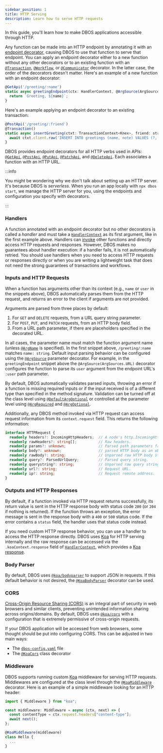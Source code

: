 ```yaml
---
sidebar_position: 1
title: HTTP Serving
description: Learn how to serve HTTP requests
---
```


In this guide, you'll learn how to make DBOS applications accessible through HTTP.

Any function can be made into an HTTP endpoint by annotating it with an [endpoint decorator](../api-reference/decorators#http-api-registration-decorators), causing DBOS to use that function to serve that endpoint.
You can apply an endpoint decorator either to a new function without any other decorators or to an existing function with an [`@Transaction`](../api-reference/decorators#transaction), [`@Workflow`](../api-reference/decorators#workflow), or [`@Communicator`](../api-reference/decorators#communicator) decorator.
In the latter case, the order of the decorators doesn't matter.
Here's an example of a new function with an endpoint decorator:

```javascript
@GetApi('/greeting/:name')
static async greetingEndpoint(ctx: HandlerContext, @ArgSource(ArgSources.URL) name: string) {
  return `Greeting, ${name}`;
}
```
Here's an example applying an endpoint decorator to an existing transaction:

```javascript
@PostApi('/greeting/:friend')
@Transaction()
static async insertGreeting(ctxt: TransactionContext<Knex>, friend: string, content: string) {
  await ctxt.client.raw('INSERT INTO greetings (name, note) VALUES (?, ?)', [friend, content]);
}
```

DBOS provides endpoint decorators for all HTTP verbs used in APIs: [`@GetApi`](../api-reference/decorators#getapi), [`@PostApi`](../api-reference/decorators#postapi), [`@PutApi`](../api-reference/decorators.md#putapi), [`@PatchApi`](../api-reference/decorators.md#patchapi), and [`@DeleteApi`](../api-reference/decorators.md#deleteapi).
Each associates a function with an HTTP URL.

:::info

You might be wondering why we don't talk about setting up an HTTP server.
It's because DBOS is _serverless_.
When you run an app locally with `npx dbos start`, we manage the HTTP server for you, using the endpoints and configuration you specify with decorators.

:::

### Handlers

A function annotated with an endpoint decorator but no other decorators is called a _handler_ and must take a [`HandlerContext`](../api-reference/contexts#handlercontext) as its first argument, like in the first example above.
Handlers can [invoke](../api-reference/contexts#handlerctxtinvoke) other functions and directly access HTTP requests and responses.
However, DBOS makes no guarantees about handler execution: if a handler fails, it is not automatically retried.
You should use handlers when you need to access HTTP requests or responses directly or when you are writing a lightweight task that does not need the strong guarantees of transactions and workflows.

### Inputs and HTTP Requests

When a function has arguments other than its context (e.g., `name` or `user` in the snippets above), DBOS automatically parses them from the HTTP request, and returns an error to the client if arguments are not provided.

Arguments are parsed from three places by default:

1. For `GET` and `DELETE` requests, from a URL query string parameter.
2. For `POST`, `PUT`, and `PATCH` requests, from an HTTP body field.
3. From a URL path parameter, if there are placeholders specified in the decorated URL.

In all cases, the parameter name must match the function argument name (unless [`@ArgName`](../api-reference/decorators#argname) is specified). In the first snippet above, `/greeting/:name` matches `name: string`.
Default input parsing behavior can be configured using the [`@ArgSource`](../api-reference/decorators#argsource) parameter decorator.
For example, in the `greetingEndpoint` snippet above the `@ArgSource(ArgSources.URL)` decorator configures the function to parse its `user` argument from the endpoint URL's `:user` path parameter.

By default, DBOS automatically validates parsed inputs, throwing an error if a function is missing required inputs or if the input received is of a different type than specified in the method signature. 
Validation can be turned off at the class level using [`@DefaultArgOptional`](../api-reference/decorators#defaultargoptional) or controlled at the parameter level using [`@ArgRequired`](../api-reference/decorators#argrequired) and [`@ArgOptional`](../api-reference/decorators#argoptional).

Additionally, any DBOS method invoked via HTTP request can access request information from its `context.request` field. This returns the following information:

```typescript
interface HTTPRequest {
  readonly headers?: IncomingHttpHeaders;  // A node's http.IncomingHttpHeaders object.
  readonly rawHeaders?: string[];          // Raw headers.
  readonly params?: unknown;               // Parsed path parameters from the URL.
  readonly body?: unknown;                 // parsed HTTP body as an object.
  readonly rawBody?: string;               // Unparsed raw HTTP body string.
  readonly query?: ParsedUrlQuery;         // Parsed query string.
  readonly querystring?: string;           // Unparsed raw query string.
  readonly url?: string;                   // Request URL.
  readonly ip?: string;                    // Request remote address.
}
```

### Outputs and HTTP Responses

By default, if a function invoked via HTTP request returns successfully, its return value is sent in the HTTP response body with status code `200` (or `204` if nothing is returned).
If the function throws an exception, the error message is sent in the response body with a `400` or `500` status code.
If the error contains a `status` field, the handler uses that status code instead.

If you need custom HTTP response behavior, you can use a handler to access the HTTP response directly.
DBOS uses [Koa](https://koajs.com/) for HTTP serving internally and the raw response can be accessed via the `.koaContext.response` field of [`HandlerContext`](../api-reference/contexts#handlercontext), which provides a [Koa response](https://koajs.com/#response).

### Body Parser
By default, DBOS uses [`@koa/bodyparser`](https://github.com/koajs/bodyparser) to support JSON in requests.  If this default behavior is not desired, the [`@KoaBodyParser`](../api-reference/decorators#koabodyparser) decorator can be used.

### CORS
[Cross-Origin Resource Sharing (CORS)](https://developer.mozilla.org/en-US/docs/Web/HTTP/CORS) is an integral part of security in web browsers and similar clients, preventing unintended information sharing across origins/domains.
By default, DBOS uses [`@koa/cors`](https://github.com/koajs/cors) with a configuration that is extremely permissive of cross-origin requests.

If your DBOS application will be accessed from web browsers, some thought should be put into configuring CORS.  This can be adjusted in two main ways:
* The [`dbos-config.yaml`](../api-reference/configuration#http) file
* The [`@KoaCors`](../api-reference/decorators#koacors) class decorator

### Middleware

DBOS supports running custom [Koa](https://koajs.com/) middleware for serving HTTP requests.
Middlewares are configured at the class level through the [`@KoaMiddleware`](../api-reference/decorators#koamiddleware) decorator.
Here is an example of a simple middleware looking for an HTTP header:
```javascript
import { Middleware } from "koa";

const middleware: Middleware = async (ctx, next) => {
  const contentType = ctx.request.headers["content-type"];
  await next();
};

@KoaMiddleware(middleware)
class Hello {
  ...
}
```
